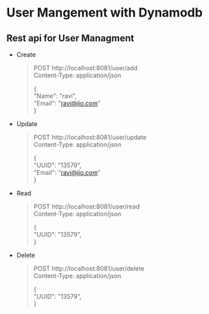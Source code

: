 # User Mangement with Dynamodb

## Rest api for User Managment

- Create 

    > POST http://localhost:8081/user/add <br>
    > Content-Type: application/json <br>
    >
    >{  <br>
        "Name": "ravi", <br>
        "Email": "ravi@jio.com" <br>
     } <br>

- Update 
    > POST http://localhost:8081/user/update <br>
    > Content-Type: application/json <br>
    >
    >{  <br>
        "UUID": "13579", <br>
        "Email": "ravi@jio.com" <br>
     } <br>

- Read
    > POST http://localhost:8081/user/read <br>
    > Content-Type: application/json <br>
    >
    >{  <br>
        "UUID": "13579", <br>
     } <br>

- Delete
    > POST http://localhost:8081/user/delete <br>
    > Content-Type: application/json <br>
    >
    >{  <br>
        "UUID": "13579", <br>
     } <br>